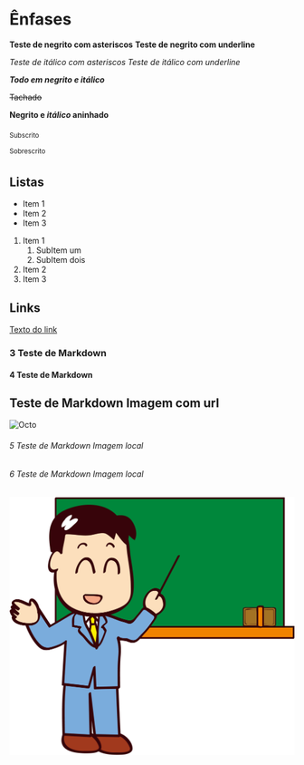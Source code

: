 # Ênfases 

**Teste de negrito com asteriscos**
__Teste de negrito com underline__

*Teste de itálico com asteriscos*
_Teste de itálico com underline_

***Todo em negrito e itálico***

~~Tachado~~

**Negrito e _itálico_ aninhado**

<sub>Subscrito</sub>

<sup>Sobrescrito</sup>


## Listas

* Item 1
* Item 2
* Item 3


1. Item 1
   1. SubItem um
   1. SubItem dois
2. Item 2
3. Item 3

## Links

[Texto do link](https://www.github.com)

### 3 Teste de Markdown 


#### 4 Teste de Markdown 


## Teste de Markdown Imagem com url

![Octo](https://myoctocat.com/assets/images/base-octocat.svg)

###### 5 Teste de Markdown Imagem local
###### 6 Teste de Markdown Imagem local

![Profe](img/profe.png)